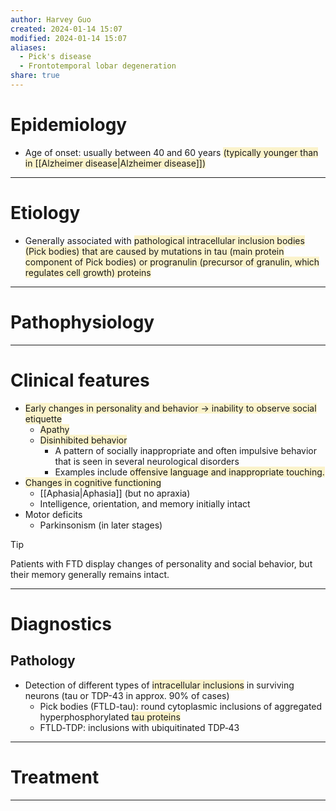 ```yaml
---
author: Harvey Guo
created: 2024-01-14 15:07
modified: 2024-01-14 15:07
aliases:
  - Pick's disease
  - Frontotemporal lobar degeneration
share: true
---
```

# Epidemiology
- Age of onset: usually between 40 and 60 years <span style="background:rgba(240, 200, 0, 0.2)">(typically younger than in [[Alzheimer disease|Alzheimer disease]])</span>

---
# Etiology
- Generally associated with <span style="background:rgba(240, 200, 0, 0.2)">pathological intracellular inclusion bodies (Pick bodies) that are caused by mutations in tau (main protein component of Pick bodies) or progranulin (precursor of granulin, which regulates cell growth) proteins</span>

---
# Pathophysiology


---
# Clinical features
- <span style="background:rgba(240, 200, 0, 0.2)">Early changes in personality and behavior → inability to observe social etiquette</span>
	- <span style="background:rgba(240, 200, 0, 0.2)">Apathy</span>
	- <span style="background:rgba(240, 200, 0, 0.2)">Disinhibited behavior</span>
		- A pattern of socially inappropriate and often impulsive behavior that is seen in several neurological disorders
		- Examples include <span style="background:rgba(240, 200, 0, 0.2)">offensive language and inappropriate touching.</span>
- <span style="background:rgba(240, 200, 0, 0.2)">Changes in cognitive functioning</span>
	- [[Aphasia|Aphasia]] (but no apraxia)
	- Intelligence, orientation, and memory initially intact
- Motor deficits
	- Parkinsonism (in later stages)

>[!tip] 
>Patients with FTD display changes of personality and social behavior, but their memory generally remains intact.

---
# Diagnostics
## Pathology
- Detection of different types of <span style="background:rgba(240, 200, 0, 0.2)">intracellular inclusions</span> in surviving neurons (tau or TDP-43 in approx. 90% of cases)
	- Pick bodies (FTLD-tau): round cytoplasmic inclusions of aggregated hyperphosphorylated <span style="background:rgba(240, 200, 0, 0.2)">tau proteins </span>
	- FTLD‑TDP: inclusions with ubiquitinated TDP‑43

---
# Treatment


---
